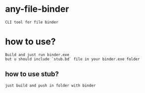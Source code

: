 # any-file-binder

```
CLI tool for file binder
```

# how to use?

```
Build and just run binder.exe
but u should include `stub.bd` file in your binder.exe folder
```
## how to use stub?
```
just build and push in folder with binder
```

